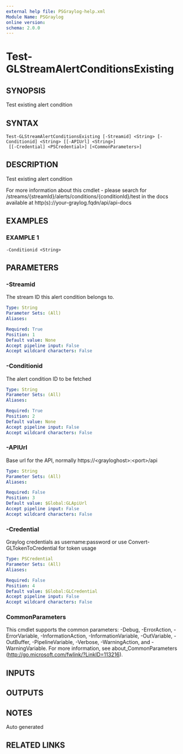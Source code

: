 ```yaml
---
external help file: PSGraylog-help.xml
Module Name: PSGraylog
online version:
schema: 2.0.0
---
```


# Test-GLStreamAlertConditionsExisting

## SYNOPSIS
Test existing alert condition

## SYNTAX

```
Test-GLStreamAlertConditionsExisting [-Streamid] <String> [-Conditionid] <String> [[-APIUrl] <String>]
 [[-Credential] <PSCredential>] [<CommonParameters>]
```

## DESCRIPTION
Test existing alert condition


For more information about this cmdlet - please search for /streams/{streamId}/alerts/conditions/{conditionId}/test in the docs available at http(s)://your-graylog.fqdn/api/api-docs

## EXAMPLES

### EXAMPLE 1
```
-Conditionid <String>
```

## PARAMETERS

### -Streamid
The stream ID this alert condition belongs to.

```yaml
Type: String
Parameter Sets: (All)
Aliases:

Required: True
Position: 1
Default value: None
Accept pipeline input: False
Accept wildcard characters: False
```

### -Conditionid
The alert condition ID to be fetched

```yaml
Type: String
Parameter Sets: (All)
Aliases:

Required: True
Position: 2
Default value: None
Accept pipeline input: False
Accept wildcard characters: False
```

### -APIUrl
Base url for the API, normally https://\<grayloghost\>:\<port\>/api

```yaml
Type: String
Parameter Sets: (All)
Aliases:

Required: False
Position: 3
Default value: $Global:GLApiUrl
Accept pipeline input: False
Accept wildcard characters: False
```

### -Credential
Graylog credentials as username:password or use Convert-GLTokenToCredential for token usage

```yaml
Type: PSCredential
Parameter Sets: (All)
Aliases:

Required: False
Position: 4
Default value: $Global:GLCredential
Accept pipeline input: False
Accept wildcard characters: False
```

### CommonParameters
This cmdlet supports the common parameters: -Debug, -ErrorAction, -ErrorVariable, -InformationAction, -InformationVariable, -OutVariable, -OutBuffer, -PipelineVariable, -Verbose, -WarningAction, and -WarningVariable.
For more information, see about_CommonParameters (http://go.microsoft.com/fwlink/?LinkID=113216).

## INPUTS

## OUTPUTS

## NOTES
Auto generated

## RELATED LINKS
